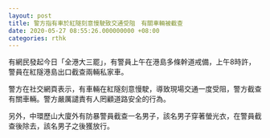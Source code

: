 ```yaml
---
layout: post
title: 警方指有車於紅隧刻意慢駛致交通受阻　有關車輛被截查
date: 2020-05-27 08:55:26.000000000 +08:00
categories: rthk
---
```


有網民發起今日「全港大三罷」，有警員上午在港島多條幹道戒備，上午8時許，警員在紅隧港島出口截查兩輛私家車。

警方在社交網頁表示，有車輛在紅隧刻意慢駛，導致現場交通一度受阻，警方截查有關車輛。警方嚴厲譴責有人罔顧道路安全的行為。

另外，中環歷山大廈外有防暴警員截查一名男子，該名男子穿著螢光衣，在警員截查後除去，該名男子之後獲放行。

